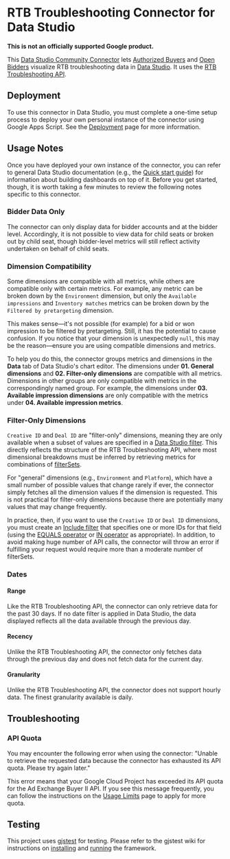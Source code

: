 # RTB Troubleshooting Connector for Data Studio

**This is not an officially supported Google product.**

This [Data Studio Community Connector] lets [Authorized Buyers] and
[Open Bidders] visualize RTB troubleshooting data in [Data Studio]. It uses the
[RTB Troubleshooting API].

[Data Studio Community Connector]: https://developers.google.com/datastudio/connector
[Authorized Buyers]: https://support.google.com/authorizedbuyers/answer/9070822?hl=en
[Open Bidders]: https://support.google.com/admanager/answer/7128453?hl=en
[Data Studio]: https://datastudio.google.com/overview
[RTB Troubleshooting API]: https://developers.google.com/authorized-buyers/apis/guides/v2/rtb-troubleshooting

## Deployment

To use this connector in Data Studio, you must complete a one-time setup process to deploy your own personal instance of the connector using Google Apps Script. See the [Deployment] page for more information.

[Deployment]: DEPLOYMENT.md

## Usage Notes

Once you have deployed your own instance of the connector, you can refer to general Data Studio
documentation (e.g., the [Quick start guide]) for information about building
dashboards on top of it. Before you get started, though, it is worth taking a few minutes to review
the following notes specific to this connector.

[Quick start guide]: https://support.google.com/datastudio/answer/9171315?hl=en&ref_topic=6267740

### Bidder Data Only

The connector can only display data for bidder accounts and at the bidder level.
Accordingly, it is not possible to view data for child seats or broken out by
child seat, though bidder-level metrics will still reflect activity undertaken
on behalf of child seats.

### Dimension Compatibility

Some dimensions are compatible with all metrics, while others are compatible
only with certain metrics. For example, any metric can be broken down by the
`Environment` dimension, but only the `Available impressions` and `Inventory
matches` metrics can be broken down by the `Filtered by pretargeting` dimension.

This makes sense—it's not possible (for example) for a bid or won impression to
be filtered by pretargeting. Still, it has the potential to cause confusion. If
you notice that your dimension is unexpectedly `null`, this may be the
reason—ensure you are using compatible dimensions and metrics.

To help you do this, the connector groups metrics and dimensions in the **Data**
tab of Data Studio's chart editor. The dimensions under **01. General
dimensions** and **02. Filter-only dimensions** are compatible with all metrics.
Dimensions in other groups are only compatible with metrics in the
correspondingly named group. For example, the dimensions under **03. Available
impression dimensions** are only compatible with the metrics under **04.
Available impression metrics**.

### Filter-Only Dimensions

`Creative ID` and `Deal ID` are "filter-only" dimensions, meaning they are only
available when a subset of values are specified in a [Data Studio filter]. This
directly reflects the structure of the RTB Troubleshooting API, where most
dimensional breakdowns must be inferred by retrieving metrics for combinations
of [filterSets].

For "general" dimensions (e.g., `Environment` and `Platform`), which have a
small number of possible values that change rarely if ever, the connector simply
fetches all the dimension values if the dimension is requested. This is not
practical for filter-only dimensions because there are potentially many values
that may change frequently.

In practice, then, if you want to use the `Creative ID` or `Deal ID` dimensions,
you must create an [Include filter] that specifies one or more IDs for that
field (using the [EQUALS operator] or [IN operator] as appropriate). In
addition, to avoid making huge number of API calls, the connector will throw an
error if fulfilling your request would require more than a moderate number of
filterSets.

[Data Studio filter]: https://support.google.com/datastudio/answer/6291066?hl=en
[filterSets]: https://developers.google.com/authorized-buyers/apis/reference/rest/v2beta1/bidders.accounts.filterSets#resource:-filterset
[Include filter]: https://support.google.com/datastudio/answer/7327641?hl=en&ref_topic=7327560#gbwa:~:text=Include%20vs%20Exclude%20filters
[EQUALS operator]: https://support.google.com/datastudio/answer/7327641?hl=en&ref_topic=7327560#operators:~:text=The%20comparison%20value%20exactly%20matches%20the%20dimension%20value.
[IN operator]: https://support.google.com/datastudio/answer/7327641?hl=en&ref_topic=7327560#operators:~:text=One%20or%20more%20of%20the%20comparison%20values%20exactly%20matches%20the%20dimension%20value.

### Dates

#### Range

Like the RTB Troubleshooting API, the connector can only retrieve data for the
past 30 days. If no date filter is applied in Data Studio, the data displayed
reflects all the data available through the previous day.

#### Recency

Unlike the RTB Troubleshooting API, the connector only fetches data through the
previous day and does not fetch data for the current day.

#### Granularity

Unlike the RTB Troubleshooting API, the connector does not support hourly data.
The finest granularity available is daily.

## Troubleshooting

### API Quota

You may encounter the following error when using the connector: "Unable to
retrieve the requested data because the connector has exhausted its API quota.
Please try again later."

This error means that your Google Cloud Project has exceeded its API quota for
the Ad Exchange Buyer II API. If you see this message frequently, you can follow
the instructions on the [Usage Limits] page to apply for more quota.

[Usage Limits]: https://developers.google.com/authorized-buyers/apis/limits

## Testing

This project uses [gjstest] for testing. Please refer to the gjstest wiki for instructions on [installing] and [running] the framework.

[gjstest]: https://github.com/google/gjstest
[installing]: https://github.com/google/gjstest/wiki/Installing
[running]: https://github.com/google/gjstest/wiki/Getting-started#running-tests
